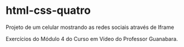 # html-css-quatro
Projeto de um celular mostrando as redes sociais através de Iframe

 Exercícios do Módulo 4 do Curso em Vídeo do Professor Guanabara.
